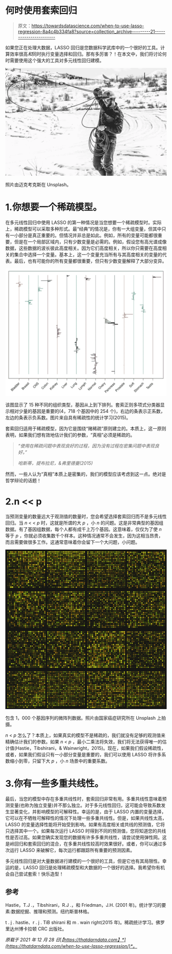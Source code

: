 # 何时使用套索回归

> 原文：<https://towardsdatascience.com/when-to-use-lasso-regression-8a4c4b334fa8?source=collection_archive---------21----------------------->

如果您正在处理大数据，LASSO 回归是您数据科学武库中的一个很好的工具。计算效率很高*和*同时执行变量选择和回归。那有多厉害？！在本文中，我们将讨论何时需要使用这个强大的工具对多元线性回归建模。

![](img/39957498cefec5550a487a9fc32eeec8.png)

照片由迈克考克斯在 Unsplash。

# 1.你想要一个稀疏模型。

在多元线性回归中使用 LASSO 的第一种情况是当您想要一个稀疏模型时。实际上，稀疏模型可以采取多种形式。最“经典”的情况是，你有一大组变量，但其中只有一小部分是真正重要的。但情况并非总是如此。例如，所有的变量可能都很重要，但是在一个局部区域内，只有少数变量是必需的。例如，假设您有高光谱成像数据，这些数据的波长彼此高度相关。因为它们高度相关，所以你只需要在高度相关的集合中选择一个变量。基本上，这一个变量充当所有与其高度相关的变量的代表。最后，也有可能你的所有变量都很重要，但只有少数变量解释了大部分变异。

![](img/279d26d3b3e2eda8544a53e0acd2bbf9.png)

该图显示了 15 种不同的组织类型，基因从上到下排列。套索正则多项式分类器显示相对少量的基因是重要的(4，718 个基因中的 254 个)，右边的条表示正系数，左边的条表示负系数。图片来自具有稀疏性的统计学习(2015)。

套索回归适用于稀疏模型，因为它是围绕“赌稀疏”原则建立的。本质上，这一原则表明，如果我们想有效地估计我们的参数，“真相”必须是稀疏的。

> *“使用在稀疏问题中表现良好的过程，因为没有过程在密集问题中表现良好。”*
> 
> *哈斯蒂，提布拉尼，&弗里德曼(2015)*

然而，一些人认为“真相”本质上是密集的，我们的模型应该考虑到这一点。绝对是哲学辩论的话题！

# 2.n << p

当预测变量的数量远大于观测值的数量时，您会希望选择套索回归而不是多元线性回归。当 *n* < < *p* 时，这就是所谓的大 *p* ，小 *n* 的问题。这是非常典型的基因组数据。有了基因组数据，每个人都有成千上万个基因。这意味着，仅仅为了使 *n* 等于 *p* ，你就必须收集数千个样本。这种情况通常不会发生，因为这相当昂贵，而且需要做很多工作。这通常意味着你会留下一个大问题，小问题。

![](img/86a9ebf8250733fa9c38a266ae9ae5ef.png)

包含 1，000 个基因序列的微阵列数据。照片由国家癌症研究所在 Unsplash 上拍摄。

*n* < *p* 怎么了？本质上，如果真实的模型不是稀疏的，我们就没有足够的观测值来精确估计我们的参数。如果 *n < p* ，最小二乘法将失效，我们将无法获得唯一的估计值(Hastie，Tibshirani，& Wainwright，2015)。现在，如果我们假设稀疏性，或者，如果我们假设只有一小部分变量是重要的，我们可以使用 LASSO 将许多系数缩小到零，只留下大 *p* ，小 *n* 场景中的重要系数。

# 3.你有一些多重共线性。

最后，当您的模型中存在多重共线性时，套索回归非常有用。多重共线性意味着预测变量(也称为独立变量)并不那么独立。对于多元线性回归，这可能会导致系数发生显著变化，并影响模型的可解释性。幸运的是，由于 LASSO 内置的变量选择，它可以在不牺牲可解释性的情况下处理一些多重共线性。但是，如果共线性太高，LASSO 的变量选择性能将开始受到影响。如果有高度相关或共线的预测值，它将只选择其中一个。如果每次运行 LASSO 时得到不同的预测值，您将知道您的共线性是否过高。如果您确实发现您的数据有许多多重共线性，请尝试使用弹性网。这是岭回归和套索回归的混合，在多重共线性较高时效果很好。或者，你可以通过多次运行 LASSO 来破解它，每次运行都跟踪所有重要的预测因素。

多元线性回归是对大量数据进行建模的一个很好的工具，但是它也有其局限性。幸运的是，LASSO 回归是处理稀疏模型和大数据的一个很好的选择。我希望你有机会自己尝试套索！快乐造型！

## 参考

Hastie，T.J .，Tibshirani，R.J .，和 Friedman，J.H. (2001 年)。统计学习的要素:数据挖掘、推理和预测。纽约斯普林格。

t . j . hastie、r . j . TiB shirani 和 m . wain right(2015 年)。稀疏统计学习。佛罗里达州博卡拉顿 CRC 出版社。

*原载于 2021 年 12 月 28 日*[*【https://thatdarndata.com】*](https://thatdarndata.com/when-to-use-lasso-regression/)*。*